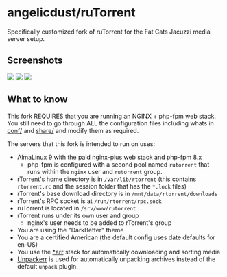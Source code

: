 # angelicdust/ruTorrent

Specifically customized fork of ruTorrent for the Fat Cats Jacuzzi media server setup.

## Screenshots

[![](https://github.com/Novik/ruTorrent/wiki/images/scr1_small.jpg)](https://github.com/Novik/ruTorrent/wiki/images/scr1_big.jpg)
[![](https://github.com/Novik/ruTorrent/wiki/images/scr2_small.jpg)](https://github.com/Novik/ruTorrent/wiki/images/scr2_big.jpg)
[![](https://github.com/Novik/ruTorrent/wiki/images/scr3_small.jpg)](https://github.com/Novik/ruTorrent/wiki/images/scr3_big.jpg)

## What to know

This fork REQUIRES that you are running an NGINX + php-fpm web stack. You still need to go through ALL the configuration files including whats in [conf/](conf) and [share/](share) and modify them as required.

The servers that this fork is intended to run on uses:

* AlmaLinux 9 with the paid nginx-plus web stack and php-fpm 8.x
  * php-fpm is configured with a second pool named `rutorrent` that runs within the `nginx` user and `rutorrent` group.
* rTorrent's home directory is in `/var/lib/rtorrent` (this contains `rtorrent.rc` and the session folder that has the `*.lock` files)
* rTorrent's base download directory is in `/mnt/data/rtorrent/downloads`
* rTorrent's RPC socket is at `/run/rtorrent/rpc.sock`
* ruTorrent is located in `/srv/www/rutorrent`
* rTorrent runs under its own user and group
  * nginx's user needs to be added to rTorrent's group
* You are using the "DarkBetter" theme
* You are a certified American (the default config uses date defaults for en-US)
* You use the [\*arr](https://wiki.servarr.com/) stack for automatically downloading and sorting media
* [Unpackerr](https://unpackerr.zip/) is used for automatically unpacking archives instead of the default `unpack` plugin.
